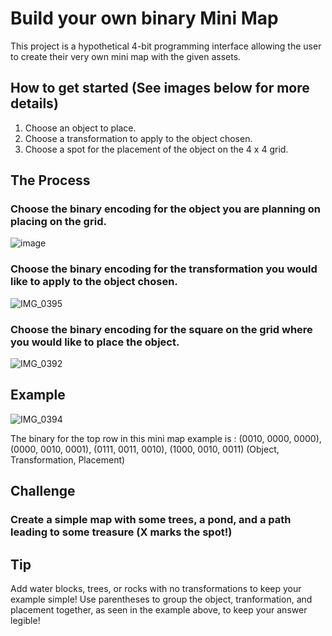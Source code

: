 # Build your own binary Mini Map
This project is a hypothetical 4-bit programming interface allowing the user to create their very own mini map with the given assets. 

## How to get started (See images below for more details)
1. Choose an object to place.
1. Choose a transformation to apply to the object chosen.
1. Choose a spot for the placement of the object on the 4 x 4 grid.

## The Process
### Choose the binary encoding for the object you are planning on placing on the grid. 
![image](https://github.com/user-attachments/assets/b50cafb5-ee4e-4e41-a7a1-effc6bcbfc25)

### Choose the binary encoding for the transformation you would like to apply to the object chosen.
![IMG_0395](https://github.com/user-attachments/assets/211824a0-caba-432e-8f70-5501fbc9cb33)

### Choose the binary encoding for the square on the grid where you would like to place the object.
![IMG_0392](https://github.com/user-attachments/assets/16ebe555-0ca0-4600-8f5d-bc6626ef41bd)

## Example
![IMG_0394](https://github.com/user-attachments/assets/cf2f5467-ebcd-4254-a147-f7a8182cb1d6)

The binary for the top row in this mini map example is : (0010, 0000, 0000), (0000, 0010, 0001), (0111, 0011, 0010), (1000, 0010, 0011)
(Object, Transformation, Placement)

## Challenge
### Create a simple map with some trees, a pond, and a path leading to some treasure (X marks the spot!)

## Tip
Add water blocks, trees, or rocks with no transformations to keep your example simple! Use parentheses to group the object, tranformation, and placement together, as seen in the example above, to keep your answer legible! 


